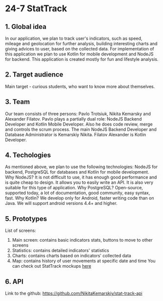 # 24-7 StatTrack
## 1. Global idea

In our application, we plan to track user's indicators, such as speed, mileage and geolocation
for further analysis, building interesting charts and giving advices to user, based on the collected data.
For implementation of this application we plan to use Kotlin for mobile development and NodeJS for backend.
This application is created mostly for fun and lifestyle analysis.

## 2. Target audience

Main target - curious students, who want to know more about themselves.

## 3. Team

Our team consists of three persons: Pavlo Trotsiuk, Nikita Kemarsky and Alexander Filatov. Pavlo plays a partially dual role: NodeJS Backend Developer and Kotlin Mobile Developer. Also he does code review, merge and controls the scrum process. The main NodeJS Backend Developer and Database Administrator 
is Kemarskiy Nikita. Filatov Alexander is Kotlin Developer.

## 4. Techologies

As mentioned above, we plan to use the following technologies: NodeJS for backend, PostgreSQL for
databases and Kotlin for mobile development. Why NodeJS? It is not difficult to use, it has enough
good performance and is quite cheap to design. It allows you to easily write an API. It is also very 
suitable for this type of application. Why PostgreSQL? Open-source, supported today, a lot of 
documentation, good community, easy syntax, fast. Why Kotlin? We develop only for Android, faster
writing code than on Java. We will support android versions 4.4+ and higher.

## 5. Prototypes

List of screens:
  1. Main screen: contains basic indicators stats, buttons to move to other screens
  2. Statistics: contains detailed indicators' statistics
  3. Charts: contains charts based on indicators' collected data
  4. Map: contains history of user movements at specific date and time
You can check out StatTrack mockups [here](https://www.figma.com/proto/DHaOQMl0KYIpd6Kpx5wkvX/Untitled?node-id=16%3A108&frame-preset-name=Android&scaling=scale-down)

## 6. API

Link to the github: https://github.com/NikitaKemarskiy/stat-track-api

